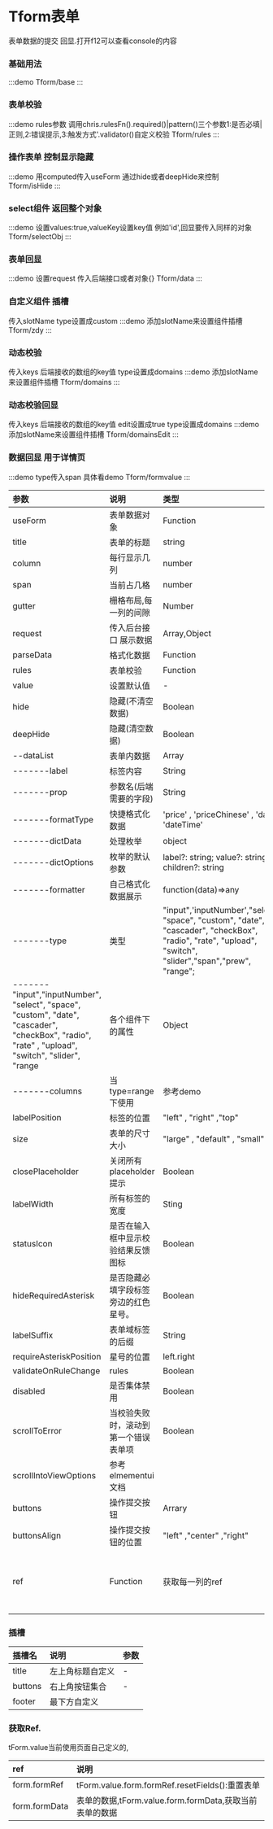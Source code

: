 # Tform表单
表单数据的提交 回显.打开f12可以查看console的内容

### 基础用法
:::demo
Tform/base
:::

### 表单校验
:::demo rules参数 调用chris.rulesFn().required()|pattern()三个参数1:是否必填|正则,2:错误提示,3:触发方式'.validator()自定义校验
Tform/rules
:::

### 操作表单 控制显示隐藏
:::demo 用computed传入useForm 通过hide或者deepHide来控制
Tform/isHide
:::

### select组件 返回整个对象
:::demo 设置values:true,valueKey设置key值 例如'id',回显要传入同样的对象
Tform/selectObj
:::

### 表单回显
:::demo 设置request 传入后端接口或者对象{}
Tform/data
:::

### 自定义组件 插槽
传入slotName
type设置成custom
:::demo 添加slotName来设置组件插槽
Tform/zdy
:::

### 动态校验
传入keys 后端接收的数组的key值
type设置成domains
:::demo 添加slotName来设置组件插槽
Tform/domains
:::
### 动态校验回显
传入keys 后端接收的数组的key值  edit设置成true
type设置成domains
:::demo 添加slotName来设置组件插槽
Tform/domainsEdit
:::

### 数据回显 用于详情页
:::demo type传入span 具体看demo
Tform/formvalue
:::







| 参数 | 说明 | 类型 | 默认值 |
| :---------------------- | :----------------------------------------------------------------------------- | :----------- | :-------- |
| useForm | 表单数据对象 | Function |  |
| title | 表单的标题 | string | '' |
|column| 每行显示几列|number|2|
|span|当前占几格|number|1|
|gutter|栅格布局,每一列的间隙|Number|20|
| request | 传入后台接口 展示数据 | Array,Object | - |
|parseData|格式化数据|Function | -|
|rules|表单校验|Function|-|
|value|设置默认值|-|-
|hide|隐藏(不清空数据)|Boolean|false|
|deepHide|隐藏(清空数据)|Boolean|false|
| --dataList | 表单内数据 | Array | [] |
| -------label | 标签内容 | String | - |
| -------prop | 参数名(后端需要的字段) | String | - |
| -------formatType|快捷格式化数据| 'price' , 'priceChinese' , 'date'  , 'dateTime'|-|
| -------dictData|处理枚举|object|-|
| -------dictOptions|枚举的默认参数| label?: string; value?: string; children?: string |默认
| -------formatter|自己格式化数据展示|function(data)=>any|-|
| -------type | 类型 |  "input",'inputNumber',"select", "space", "custom", "date", "cascader", "checkBox", "radio", "rate", "upload", "switch", "slider","span","prew", "range"; | - |
| -------"input","inputNumber", "select", "space", "custom", "date", "cascader", "checkBox", "radio", "rate" , "upload", "switch", "slider", "range| 各个组件下的属性 | Object |  参考ELmemnetUi各个组件的属性方法
| -------columns|当type=range下使用|参考demo|
|labelPosition|标签的位置|"left" , "right" ,"top" | right |
|size|表单的尺寸大小|"large" , "default" , "small" | default |
|closePlaceholder|关闭所有placeholder提示|Boolean|false|
|labelWidth|所有标签的宽度|Sting|110px|
|statusIcon|是否在输入框中显示校验结果反馈图标|Boolean|false|
|hideRequiredAsterisk|是否隐藏必填字段标签旁边的红色星号。|Boolean|false
|labelSuffix|表单域标签的后缀|String|""|
|requireAsteriskPosition|星号的位置|left.right|left|
|validateOnRuleChange|rules|Boolean|true|
|disabled|是否集体禁用|Boolean|false|
|scrollToError|当校验失败时，滚动到第一个错误表单项|Boolean|false|
|scrollIntoViewOptions|参考elmementui文档|
|buttons|操作提交按钮|Arrary|
|buttonsAlign|操作提交按钮的位置|"left" ,"center" ,"right"|'center'
|ref|Function|获取每一列的ref|const startRef = ref();const getStartRef = (el) =>startRef.value = el|


### 插槽

| 插槽名             | 说明                         | 参数 |
| :----------------- | :--------------------------- | :--- |
| title     | 左上角标题自定义| -    |
| buttons          | 右上角按钮集合                | -    |
| footer | 最下方自定义     

### 获取Ref.
 tForm.value当前使用页面自己定义的,

| ref             | 说明                         |
| :----------------- | :--------------------------- | 
| form.formRef     | tForm.value.form.formRef.resetFields():重置表单|
|form.formData|表单的数据,tForm.value.form.formData,获取当前表单的数据|
